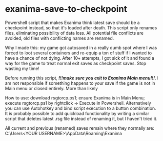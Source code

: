 # exanima-save-to-checkpoint
Powershell script that makes Exanima think latest save should be a checkpoint instead, so that it's loaded after death.
This script only renames files, eliminating possibility of data loss.
All potential file conflicts are avoided, old files with conflicting names are renamed.

Why I made this: my game got autosaved in a really dumb spot where I was forced to loot several containers and re-equip a ton of stuff if I wanted to have a chance of not dying. After 10+ attempts, I got sick of it and found a way for the game to treat normal exit saves as checkpoint saves. Stop wasting my time! 

Before running this script, ***!!!make sure you exit to Exanima Main menu!!!***. I am not responsible if something happens to your save if the game is not in Main menu or closed entirely. More than likely

How to use: download rsgtorcp.ps1; ensure Exanima is in Main Menu; execute rsgtorcp.ps1 by rightclick -> Execute in Powershell. 
Alternatively you can use Autohotkey and bind script execution to a button combination.
It is probably possible to add quickload functionality by writing a similar script that deletes latest .rsg file instead of renaming it, but I haven't tried it.

All current and previous (renamed) saves remain where they normally are: C:\Users\<YOUR USERNAME>\AppData\Roaming\Exanima

